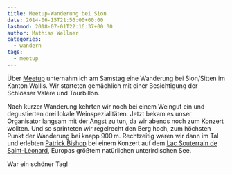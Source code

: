 ```yaml
---
title: Meetup-Wanderung bei Sion
date: 2014-06-15T21:56:00+00:00
lastmod: 2018-07-01T22:16:37+00:00
author: Mathias Wellner
categories:
  - wandern
tags:
  - meetup
---
```

Über <a href="http://meetup.com" target="_blank">Meetup</a> unternahm ich am Samstag eine Wanderung bei Sion/Sitten im Kanton Wallis. Wir starteten gemächlich mit einer Besichtigung der Schlösser Valère und Tourbillon. 
<!--more-->

Nach kurzer Wanderung kehrten wir noch bei einem Weingut ein und degustierten drei lokale Weinspezialitäten. Jetzt bekam es unser Organisator langsam mit der Angst zu tun, da wir abends noch zum Konzert wollten. Und so sprinteten wir regelrecht den Berg hoch, zum höchsten Punkt der Wanderung bei knapp 900&thinsp;m. Rechtzeitig waren wir dann im Tal und erlebten <a href="http://www.patrickbishopmusic.com/" target="_blank">Patrick Bishop</a> bei einem Konzert auf dem <a href="http://de.wikipedia.org/wiki/Lac_Souterrain_de_Saint-L%C3%A9onard" target="_blank">Lac Souterrain de Saint-Léonard</a>, Europas größtem natürlichen unterirdischen See. 

War ein schöner Tag!

